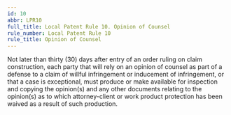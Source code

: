 ```yaml
---
id: 10
abbr: LPR10
full_title: Local Patent Rule 10. Opinion of Counsel
rule_number: Local Patent Rule 10
rule_title: Opinion of Counsel
---
```


Not later than thirty (30) days after entry of an order ruling on claim construction, each party
that will rely on an opinion of counsel as part of a defense to a claim
of willful infringement or inducement of infringement, or that a case is exceptional, must produce
or make available for inspection and copying the opinion(s) and any other documents relating to the
opinion(s) as to which attorney-client or work product protection has been waived as a result of such
production.